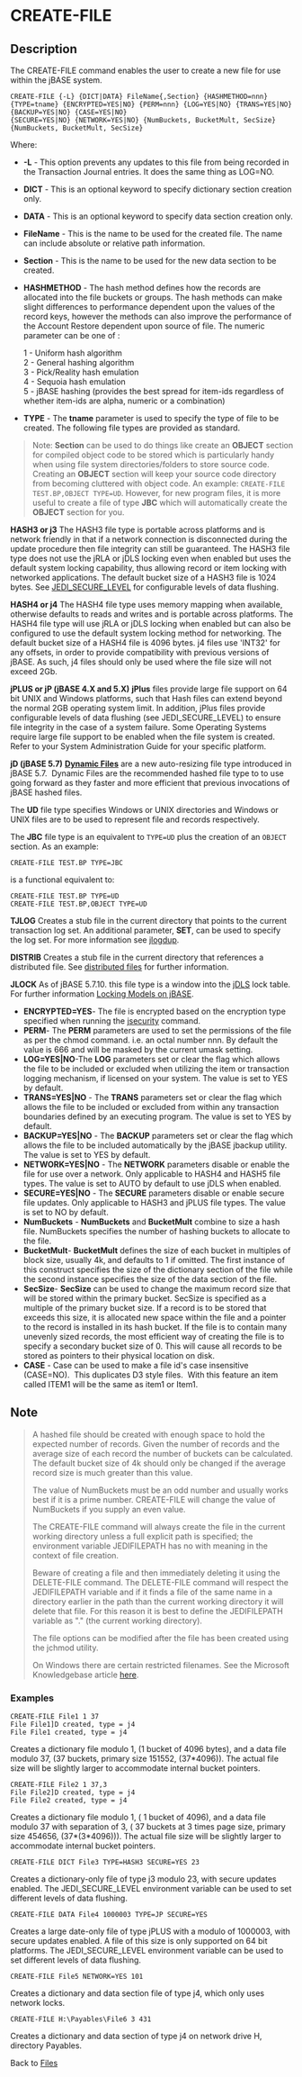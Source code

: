 # CREATE-FILE

<PageHeader />

## Description

The CREATE-FILE command enables the user to create a new file for use within the jBASE system.

```
CREATE-FILE {-L} {DICT|DATA} FileName{,Section} {HASHMETHOD=nnn} {TYPE=tname} {ENCRYPTED=YES|NO} {PERM=nnn} {LOG=YES|NO} {TRANS=YES|NO} {BACKUP=YES|NO} {CASE=YES|NO}
{SECURE=YES|NO} {NETWORK=YES|NO} {NumBuckets, BucketMult, SecSize} {NumBuckets, BucketMult, SecSize}
```

Where:

- **-L** - This option prevents any updates to this file from being recorded in the Transaction Journal entries. It does the same thing as LOG=NO.
- **DICT** - This is an optional keyword to specify dictionary section creation only.
- **DATA** - This is an optional keyword to specify data section creation only.
- **FileName** - This is the name to be used for the created file. The name can include absolute or relative path information.
- **Section** - This is the name to be used for the new data section to be created.
- **HASHMETHOD** - The hash method defines how the records are allocated into the file buckets or groups. The hash methods can make slight differences to performance dependent upon the values of the record keys, however the methods can also improve the performance of the Account Restore dependent upon source of file. The numeric parameter can be one of :

    1 - Uniform hash algorithm  
    2 - General hashing algorithm  
    3 - Pick/Reality hash emulation  
    4 - Sequoia hash emulation  
    5 - jBASE hashing (provides the best spread for item-ids regardless of whether item-ids are alpha, numeric or a combination)

- **TYPE** - The **tname** parameter is used to specify the type of file to be created. The following file types are provided as standard.

> Note: **Section** can be used to do things like create an **OBJECT** section for compiled object code to be stored which is particularly handy when using file system directories/folders to store source code. Creating an **OBJECT** section will keep your source code directory from becoming cluttered with object code. An example: `CREATE-FILE TEST.BP,OBJECT TYPE=UD`. However, for new program files, it is more useful to create a file of type **JBC** which will automatically create the **OBJECT** section for you.

**HASH3 or j3**
The HASH3 file type is portable across platforms and is network friendly in that if a network connection is disconnected during the update procedure then file integrity can still be guaranteed. The HASH3 file type does not use the jRLA or jDLS locking even when enabled but uses the default system locking capability, thus allowing record or item locking with networked applications. The default bucket size of a HASH3 file is 1024 bytes. See [JEDI\_SECURE\_LEVEL](./../../environment-variables/jedi_secure_level) for configurable levels of data flushing.

**HASH4 or j4**
The HASH4 file type uses memory mapping when available, otherwise defaults to reads and writes and is portable across platforms. The HASH4 file type will use jRLA or jDLS locking when enabled but can also be configured to use the default system locking method for networking. The default bucket size of a HASH4 file is 4096 bytes. j4 files use 'INT32' for any offsets, in order to provide compatibility with previous versions of jBASE. As such, j4 files should only be used where the file size will not exceed 2Gb.

**jPLUS or jP (jBASE 4.X and 5.X)**
**jPlus** files provide large file support on 64 bit UNIX and Windows platforms, such that Hash files can extend beyond the normal 2GB operating system limit. In addition, jPlus files provide configurable levels of data flushing (see JEDI\_SECURE\_LEVEL) to ensure file integrity in the case of a system failure. Some Operating Systems require large file support to be enabled when the file system is created. Refer to your System Administration Guide for your specific platform.

**jD (jBASE 5.7)**
[**Dynamic Files**](./../dynamic-files) are a new auto-resizing file type introduced in jBASE 5.7.  Dynamic Files are the recommended hashed file type to to use going forward as they faster and more efficient that previous invocations of jBASE hashed files.

The **UD** file type specifies Windows or UNIX directories and Windows or UNIX files are to be used to represent file and records respectively.

The **JBC** file type is an equivalent to `TYPE=UD` plus the creation of an `OBJECT` section. As an example:

```
CREATE-FILE TEST.BP TYPE=JBC
```

is a functional equivalent to:

```
CREATE-FILE TEST.BP TYPE=UD
CREATE-FILE TEST.BP,OBJECT TYPE=UD
```

**TJLOG**
Creates a stub file in the current directory that points to the current transaction log set. An additional parameter, **SET**, can be used to specify the log set. For more information see [jlogdup](./../../transactions/transaction-replication/jlogadmin).

**DISTRIB**
Creates a stub file in the current directory that references a distributed file. See [distributed files](./../distributed-files/distributed-files-index) for further information.

**JLOCK**
As of jBASE 5.7.10. this file type is a window into the [jDLS](../../jdls/README.md) lock table. For further information [Locking Models on jBASE](../../record-locking/locking-models/README.md).

- **ENCRYPTED=YES**- The file is encrypted based on the encryption type specified when running the [jsecurity](./../../encryption/jbase-encryption-database-security) command.
- **PERM**- The **PERM** parameters are used to set the permissions of the file as per the chmod command. i.e. an octal number nnn. By default the value is 666 and will be masked by the current umask setting.
- **LOG=YES\|NO**-The **LOG** parameters set or clear the flag which allows the file to be included or excluded when utilizing the item or transaction logging mechanism, if licensed on your system. The value is set to YES by default.
- **TRANS=YES\|NO** - The **TRANS** parameters set or clear the flag which allows the file to be included or excluded from within any transaction boundaries defined by an executing program. The value is set to YES by default.
- **BACKUP=YES\|NO** - The **BACKUP** parameters set or clear the flag which allows the file to be included automatically by the jBASE jbackup utility. The value is set to YES by default.
- **NETWORK=YES\|NO** - The **NETWORK** parameters disable or enable the file for use over a network. Only applicable to HASH4 and HASH5 file types. The value is set to AUTO by default to use jDLS when enabled.
- **SECURE=YES\|NO** - The **SECURE** parameters disable or enable secure file updates. Only applicable to HASH3 and jPLUS file types. The value is set to NO by default.
- **NumBuckets** - **NumBuckets** and **BucketMult** combine to size a hash file. NumBuckets specifies the number of hashing buckets to allocate to the file.
- **BucketMult**- **BucketMult** defines the size of each bucket in multiples of block size, usually 4k, and defaults to 1 if omitted. The first instance of this construct specifies the size of the dictionary section of the file while the second instance specifies the size of the data section of the file.
- **SecSize**- **SecSize** can be used to change the maximum record size that will be stored within the primary bucket. SecSize is specified as a multiple of the primary bucket size. If a record is to be stored that exceeds this size, it is allocated new space within the file and a pointer to the record is installed in its hash bucket. If the file is to contain many unevenly sized records, the most efficient way of creating the file is to specify a secondary bucket size of 0. This will cause all records to be stored as pointers to their physical location on disk.
- **CASE** - Case can be used to make a file id's case insensitive (CASE=NO).  This duplicates D3 style files.  With this feature an item called ITEM1 will be the same as item1 or Item1.

## Note

> A hashed file should be created with enough space to hold the expected number of records. Given the number of records and the average size of each record the number of buckets can be calculated. The default bucket size of 4k should only be changed if the average record size is much greater than this value.
>
> The value of NumBuckets must be an odd number and usually works best if it is a prime number. CREATE-FILE will change the value of NumBuckets if you supply an even value.
>
> The CREATE-FILE command will always create the file in the current working directory unless a full explicit path is specified; the environment variable JEDIFILEPATH has no with meaning in the context of file creation.
>
> Beware of creating a file and then immediately deleting it using the DELETE-FILE command. The DELETE-FILE command will respect the JEDIFILEPATH variable and if it finds a file of the same name in a directory earlier in the path than the current working directory it will delete that file. For this reason it is best to define the JEDIFILEPATH variable as "." (the current working directory).
>
> The file options can be modified after the file has been created using the jchmod utility.
>
> On Windows there are certain restricted filenames. See the Microsoft Knowledgebase article [here](http://msdn.microsoft.com/en-us/library/windows/desktop/aa365247(v=vs.85).aspx).

### Examples

```
CREATE-FILE File1 1 37
File File1]D created, type = j4
File File1 created, type = j4
```

Creates a dictionary file modulo 1, (1 bucket of 4096 bytes), and a data file modulo 37, (37 buckets, primary size 151552, (37\*4096)). The actual file size will be slightly larger to accommodate internal bucket pointers.

```
CREATE-FILE File2 1 37,3
File File2]D created, type = j4
File File2 created, type = j4
```

Creates a dictionary file modulo 1, ( 1 bucket of 4096), and a data file modulo 37 with separation of 3, ( 37 buckets at 3 times page size, primary size 454656, (37\*(3\*4096))). The actual file size will be slightly larger to accommodate internal bucket pointers.

```
CREATE-FILE DICT File3 TYPE=HASH3 SECURE=YES 23
```

Creates a dictionary-only file of type j3 modulo 23, with secure updates enabled. The JEDI\_SECURE\_LEVEL environment variable can be used to set different levels of data flushing.

```
CREATE-FILE DATA File4 1000003 TYPE=JP SECURE=YES
```

Creates a large date-only file of type jPLUS with a modulo of 1000003, with secure updates enabled. A file of this size is only supported on 64 bit platforms. The JEDI\_SECURE\_LEVEL environment variable can be used to set different levels of data flushing.

```
CREATE-FILE File5 NETWORK=YES 101
```

Creates a dictionary and data section file of type j4, which only uses network locks.

```
CREATE-FILE H:\Payables\File6 3 431
```

Creates a dictionary and data section of type j4 on network drive H, directory Payables.

Back to [Files](./../README.md)

<PageFooter />
